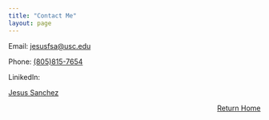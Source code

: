 ```yaml
---
title: "Contact Me"
layout: page 
---
```


Email: [jesusfsa@usc.edu](mailto:jesusfsa@usc.edu) 

Phone: [(805)815-7654](tel:+18058157654)

<script src="https://platform.linkedin.com/badges/js/profile.js" async defer type="text/javascript"></script>
LinikedIn:
<div class="badge-base LI-profile-badge" data-locale="en_US" data-size="medium" data-theme="dark" data-type="VERTICAL" data-vanity="jesus-sanchez1" data-version="v1"><a class="badge-base__link LI-simple-link" href="https://www.linkedin.com/in/jesus-sanchez1?trk=profile-badge"><link:>Jesus Sanchez</a></div>


<div style="text-align: right;">
  
  <a href="/index">Return Home</a>
  
</div>
